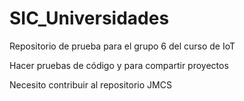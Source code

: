 # SIC_Universidades

Repositorio de prueba para el grupo 6 del curso de IoT

Hacer pruebas de código y para compartir proyectos

Necesito contribuir al repositorio JMCS
